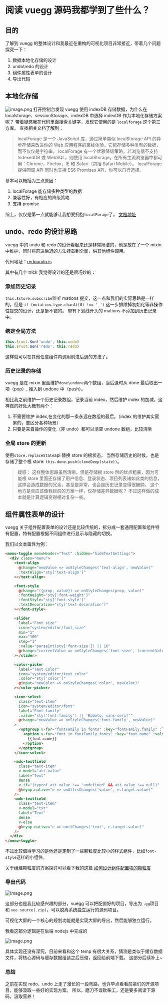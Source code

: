# 阅读 vuegg 源码我都学到了些什么？

## 目的

了解到 vuegg 的整体设计和我最近在重构的可视化项目非常接近，带着几个问题探究一下：

1. 数据本地化存储的设计
2. undo\redo 的设计
3. 组件属性表单的设计
4. 导出代码

## 本地化存储

![image.png](https://p3-juejin.byteimg.com/tos-cn-i-k3u1fbpfcp/6d29f5cb0ab14604bd06a563a666ec06~tplv-k3u1fbpfcp-watermark.image?)
打开控制台发现 vuegg 使用 indexDB 存储数据，为什么在 localstorage、sessionStorage、indexDB 中选择 indexDB 作为本地化存储方案呢？
带着疑惑我在代码里面搜索关键字，发现它使用的是 `localforage` 这个第三方库。
查找相关文档了解到：

> localForage 是一个 JavaScript 库，通过简单类似 localStorage API 的异步存储来改进你的 Web 应用程序的离线体验。它能存储多种类型的数据，而不仅仅是字符串。
> localForage 有一个优雅降级策略，若浏览器不支持 IndexedDB 或 WebSQL，则使用 localStorage。在所有主流浏览器中都可用：Chrome，Firefox，IE 和 Safari（包括 Safari Mobile）。
> localForage 提供回调 API 同时也支持 ES6 Promises API，你可以自行选择。

基本可以概括为三点原因：

1. localForage 能存储多种类型的数据
2. 兼容性好，有相应的降级策略
3. 支持 promise

综上，仅仅是第一点就能够让我想要拥抱`localForage`了。 [文档地址](http://localforage.docschina.org/)

## undo、redo 的设计思路

vuegg 中的 undo 和 redo 的设计看起来还是非常简洁的，他是放在了一个 mixin 中维护，同时将前进后退的方法挂载到全局，供其他组件调用。

代码地址：[redoundo.js](https://github.com/vuegg/vuegg/blob/master/client/src/mixins/redoundo.js)

其中有几个 trick 我觉得设计的还是很巧妙的：

### 添加历史记录

`this.$store.subscribe`监听 mations 提交，这一点和我们的实际思路是一样的。但是 `if (mutation.type.charAt(0) !== '_')` 这一步排除掉初始化等非操作性提交的设计，还是挺不错的。 带有下划线开头的 mations 不添加到历史记录中。

### 绑定全局方法

```JavaScript
this.$root.$on('undo', this.undo)
this.$root.$on('redo', this.redo)
```

这样就可以在其他任意组件内调用前进后退的方法了。

### 历史记录的存储

vuegg 是在 mixin 里面维护`done\undone`两个数组，当后退时从 done 最后取出一项（pop）, 推入到 undone 中（push）。

相比我之前维护一个历史记录数组，记录当前 index，然后维护 index 的加减，这样做的好处大概有两个：

1. 不需要维护 index,在变化的那一条永远在数组的最后。（index 的维护其实蛮累的，要区分各种场景）
2. 只要是来自操作的变化（非 undo）都可以清空 undone 数组，比较清晰

### 全局 store 的更新

使用`store.replaceState`api 替换 store 的根状态， 当然存储历史的时候，也是存储了整个根 store: `this.done.push(cloneDeep(state))`。

> 疑惑：
> 这样整体思路虽然清晰，但是存储根 store 然的优点粗暴，因为可能根 store 里面还存储了用户信息、登录状态、项目列表诸如此类的信息，这样会造成数据的冗余，甚至是异常，也会是历史记录变得很臃肿。
> 这个地方是否应该像我目前的方案一样，仅存储差异数据呢？ 不过这样做的成本就是计算逻辑变得相对复杂一些。

## 组件属性表单的设计

vuegg 关于组件配置表单的设计还是比较传统的，拆分成一套通用配置和组件特有配置，特有配置根据不同组件进行显示与隐藏的切换。

我们以文本属性为例：

```html
<menu-toggle menuHeader="Text" :hidden="hideTextSettings">
  <div class="menu">
    <text-align
      @change="newValue => onStyleChanges('text-align', newValue)"
      :textAlign="sty['text-align']"
    ></text-align>

    <font-style
      @change="({prop, value}) => onStyleChanges(prop, value)"
      :fontWeight="sty['font-weight']"
      :fontStyle="sty['font-style']"
      :textDecoration="sty['text-decoration']"
    ></font-style>

    <slider
      label="Font size"
      icon="system/editor/font_size"
      min="1"
      max="100"
      step="1"
      :value="parseInt(sty['font-size']) || 16"
      @change="currentValue => onStyleChanges('font-size', (currentValue + 'px'))"
    ></slider>

    <color-picker
      label="Text Color"
      icon="system/editor/text_color"
      :color="sty['color']"
      @input="newColor => onStyleChanges('color', newColor)"
    ></color-picker>

    <icon-select
      class="text-item"
      icon="system/editor/font"
      label="Font family"
      :value="sty['font-family'] || 'Roboto, sans-serif'"
      @change="newValue => onStyleChanges('font-family', newValue)"
    >
      <optgroup v-for="fontFamily in fonts" :key="fontFamily.family" :label="fontFamily.family">
        <option v-for="font in fontFamily.fonts" :key="font.name" :value="font.definition">
          {{font.name}}
        </option>
      </optgroup>
    </icon-select>

    <mdc-textfield
      class="text-item"
      v-model="att.value"
      label="Text"
      dense
      v-if="(typeof att.value !== 'undefined' && att.value !== null)"
      @keyup.native="e => onAttrsChanges('value', e.target.value)"
    />
    <mdc-textfield
      class="text-item"
      v-model="txt"
      label="Text"
      dense
      v-else
      @keyup.native="e => emitChanges('text', e.target.value)"
    />
  </div>
</menu-toggle>
```

不过比较值得学习的是他还是定制了一些颗粒度比较小的样式组件，比如`font-style`这样的小组件。

关于组建颗粒度的方案探讨可以看下我的这篇 [如何设计组件配置项的颗粒度](https://juejin.cn/post/7107262121842327560)

### 导出代码

![image.png](https://p1-juejin.byteimg.com/tos-cn-i-k3u1fbpfcp/a6c65ee148224e14872bc851f96cfb12~tplv-k3u1fbpfcp-watermark.image?)

这部分也是我比较感兴趣的部分，vuegg 可以把配置好的项目，导出为 `.gg`项目和 `vue source(.zip)`，可以脱离系统独立运行的源码项目。

可视化大屏的一个核心的规划功能就是实现大屏的导出，然后能够独立运行。

我看这部分逻辑是在后端 nodejs 中完成的

![image.png](https://p1-juejin.byteimg.com/tos-cn-i-k3u1fbpfcp/a903d801516d49ccaceafc7713cebac2~tplv-k3u1fbpfcp-watermark.image?)

具体实现还没有深究，目前来看和这个 temp 有很大关系，猜测是类似于缓存数据文件，将核心源码与缓存数据组装之后压缩，返回给前端下载。 这部分后续补上~

### 总结

之前在实现 redo、undo 上走了漫长的一段弯路，也许早点看看前辈们的开源项目，能够汲取一些好的实现方案。
所以，磨刀不误砍柴工，还是要多阅读下源码，汲取营养！
